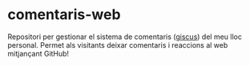 # comentaris-web
Repositori per gestionar el sistema de comentaris ([giscus](https://giscus.app/ca)) del meu lloc personal. Permet als visitants deixar comentaris i reaccions al web mitjançant GitHub!
